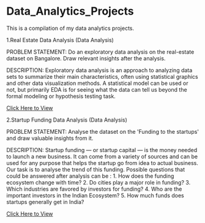 # Data_Analytics_Projects
This is a compilation of my data analytics projects.

1.Real Estate Data Analysis (Data Analysis)

PROBLEM STATEMENT:
Do an exploratory data analysis on the real-estate dataset on Bangalore. Draw relevant insights after the analysis.

DESCRIPTION:
Exploratory data analysis is an approach to analyzing data sets to summarize their main characteristics, often using statistical graphics and other data visualization methods. A statistical model can be used or not, but primarily EDA is for seeing what the data can tell us beyond the formal modeling or hypothesis testing task.

[Click Here to View](https://github.com/NikitaAgrahari/Codes_Python/blob/main/final_house_price_prediction.ipynb)

2.Startup Funding Data Analysis (Data Analysis)

PROBLEM STATEMENT:
Analyse the dataset on the 'Funding to the startups' and draw valuable insights from it.

DESCRIPTION:
Startup funding — or startup capital — is the money needed to launch a new business. It can come from a variety of sources and can be used for any purpose that helps the startup go from idea to actual business. Our task is to analyse the trend of this funding. Possible questions that could be answered after analysis can be : 1. How does the funding ecosystem change with time? 2. Do cities play a major role in funding? 3. Which industries are favored by investors for funding? 4. Who are the important investors in the Indian Ecosystem? 5. How much funds does startups generally get in India?

[Click Here to View](https://github.com/NikitaAgrahari/Codes_Python/blob/main/startup_funding_analysis.ipynb)
